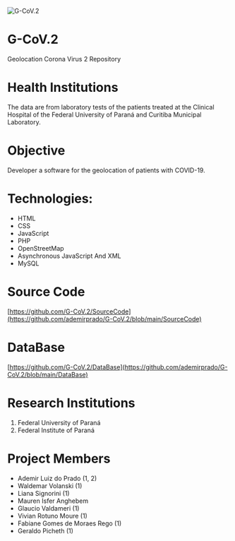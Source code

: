 ![G-CoV.2](https://cpdm.ufpr.br/wp-content/uploads/2023/03/g-cov2.png)
# G-CoV.2
Geolocation Corona Virus 2 Repository

# Health Institutions
The data are from laboratory tests of the patients treated at the Clinical Hospital of the Federal University of Paraná and Curitiba Municipal Laboratory.

# Objective
Developer a software for the geolocation of patients with COVID-19. 

# Technologies:
<ul>
  <li>HTML</li>
  <li>CSS</li>
  <li>JavaScript</li>
  <li>PHP</li>
  <li>OpenStreetMap</li>
  <li>Asynchronous JavaScript And XML</li>
  <li>MySQL</li>
</ul>

# Source Code
[https://github.com/G-CoV.2/SourceCode](https://github.com/ademirprado/G-CoV.2/blob/main/SourceCode)

# DataBase
[https://github.com/G-CoV.2/DataBase](https://github.com/ademirprado/G-CoV.2/blob/main/DataBase)

# Research Institutions
<ol>
  <li>Federal University of Paraná</li>
  <li>Federal Institute of Paraná</li>
</ol>  

# Project Members
<ul>  
  <li>Ademir Luiz do Prado (1, 2)</li>
  <li>Waldemar Volanski (1)</li>
  <li>Liana Signorini (1)</li>
  <li>Mauren Isfer Anghebem
  <li>Glaucio Valdameri (1)</li>
  <li>Vivian Rotuno Moure (1)</li>
  <li>Fabiane Gomes de Moraes Rego (1)</li>
  <li>Geraldo Picheth (1)</li>
</ul>

